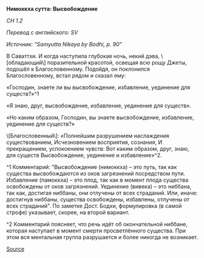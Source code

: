 **Нимоккха сутта: Высвобождение**

_СН 1\.2_

_Перевод с английского: SV_

_Источник: "Samyutta Nikaya by Bodhi, p\. 90"_

В Саваттхи\. И когда наступила глубокая ночь, некий дэва, \\[обладающий\\] поразительной красотой, освещая всю рощу Джеты, подошёл к Благословенному\. Подойдя, он поклонился Благословенному, встал рядом и сказал ему: 

«Господин, знаете ли вы высвобождение, избавление, уединение для существ?»^1

«Я знаю, друг, высвобождение, избавление, уединение для существ»\.

«Но каким образом, Господин, вы знаете высвобождение, избавление, уединение для существ?»

\\[Благословенный\\]: «Полнейшим разрушением наслаждения существованием, Исчезновением восприятия, сознания, И прекращением, успокоением чувств: Вот каким образом, друг, знаю, для существ Высвобождение, уединение и избавление»^2\.

^1 Комментарий: "Высвобождение \(нимоккха\) – это путь, так как существа высвобождаются из оков загрязнений посредством пути\. Избавление \(памоккха\) – это плод, так как в момент плода существа освобождены от оков загрязнений\. Уединение \(вивека\) – это ниббана, так как, достигая ниббаны, они отлучены от всех страданий\. Или, иначе: достигнув ниббаны, существа освобождены, избавлены, отлучены от всех страданий"\. По заметке Дост\. Бодхи, формулировка \(в самой строфе\) указывает, скорее, на второй вариант\.

^2 Комментарий поясняет, что речь идёт об окончательной ниббане, которая наступает в момент смерти просветлённого существа\. При этом вся ментальная группа разрушается и более никогда не возникает\.

[Source](https://www\.theravada\.ru/Teaching/Canon/Suttanta/Texts/sn1_2\-nimokkha\-sutta\-sv\.htm)